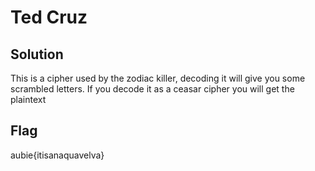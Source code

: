 # Ted Cruz

## Solution
This is a cipher used by the zodiac killer, decoding it will give you some scrambled letters. If you decode it as a ceasar cipher you will get the plaintext

## Flag
aubie{itisanaquavelva}